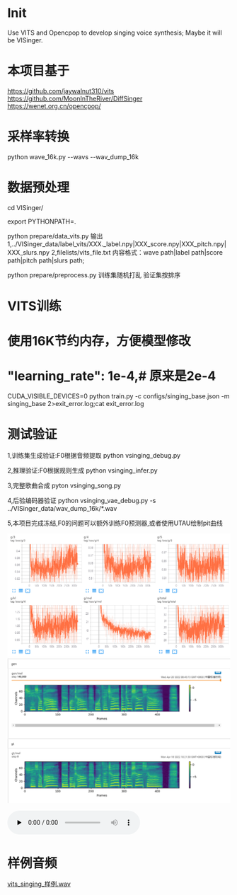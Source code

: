 # Init
Use VITS and Opencpop to develop singing voice synthesis; Maybe it will be VISinger.

# 本项目基于
https://github.com/jaywalnut310/vits
https://github.com/MoonInTheRiver/DiffSinger
https://wenet.org.cn/opencpop/

# 采样率转换
python wave_16k.py
--wavs
--wav_dump_16k

# 数据预处理
cd VISinger/

export PYTHONPATH=.

python prepare/data_vits.py
输出
1,../VISinger_data/label_vits/XXX._label.npy|XXX_score.npy|XXX_pitch.npy|XXX_slurs.npy
2,filelists/vits_file.txt 内容格式：wave path|label path|score path|pitch path|slurs path;

python prepare/preprocess.py
训练集随机打乱
验证集按排序

# VITS训练
# 使用16K节约内存，方便模型修改
# "learning_rate": 1e-4,# 原来是2e-4

CUDA_VISIBLE_DEVICES=0 python train.py -c configs/singing_base.json -m singing_base 2>exit_error.log;cat exit_error.log

# 测试验证

1,训练集生成验证:F0根据音频提取
python vsinging_debug.py

2,推理验证:F0根据规则生成
python vsinging_infer.py

3,完整歌曲合成
pyton vsinging_song.py

4,后验编码器验证
python vsinging_vae_debug.py -s ../VISinger_data/wav_dump_16k/*.wav

5,本项目完成冻结,F0的问题可以额外训练F0预测器,或者使用UTAU绘制pit曲线

![LOSS值](/resource/vising_loss.png)
![MEL谱](/resource/vising_mel.png)

<audio id="audio" controls="" preload="none">
      <source id="wav" src="/resource/vising_sample.wav">
</audio>

# 样例音频

[vits_singing_样例.wav](/resource/vising_sample.wav)